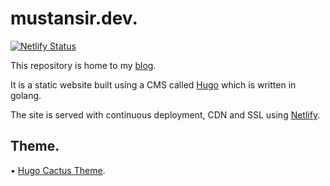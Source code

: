 # mustansir.dev.

[![Netlify Status](https://api.netlify.com/api/v1/badges/af59d353-4a4f-4df0-9364-8d639782530f/deploy-status)](https://app.netlify.com/sites/friendly-shannon-6c685c/deploys)

This repository is home to my [blog](https://mustansir.dev).

It is a static website built using a CMS called [Hugo](https://gohugo.io) which is written in golang.

The site is served with continuous deployment, CDN and SSL using [Netlify](https://www.netlify.com/).

## Theme.
• [Hugo Cactus Theme](https://github.com/digitalcraftsman/hugo-cactus-theme).
